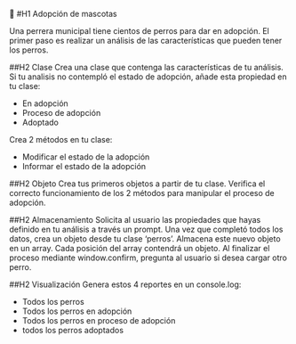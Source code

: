:floppy_disk: 
#H1 Adopción de mascotas

Una perrera municipal tiene cientos de perros para dar en adopción.
El primer paso es realizar un análisis de las características que pueden tener los perros.

##H2 Clase
Crea una clase que contenga las características de tu análisis.
Si tu analisis no contempló el estado de adopción, añade esta propiedad en tu clase:
- En adopción
- Proceso de adopción
- Adoptado

Crea 2 métodos en tu clase:
- Modificar el estado de la adopción
- Informar el estado de la adopción

##H2 Objeto
Crea tus primeros objetos a partir de tu clase.
Verifica el correcto funcionamiento de los 2 métodos para manipular el proceso de adopción.

##H2 Almacenamiento
Solicita al usuario las propiedades que hayas definido en tu análisis a través un prompt.
Una vez que completó todos los datos, crea un objeto desde tu clase ‘perros’.
Almacena este nuevo objeto en un array. Cada posición del array contendrá un objeto.
Al finalizar el proceso mediante window.confirm, pregunta al usuario si desea cargar otro perro.

##H2 Visualización
Genera estos 4 reportes en un console.log:
- Todos los perros
- Todos los perros en adopción
- Todos los perros en proceso de adopción
- todos los perros adoptados
